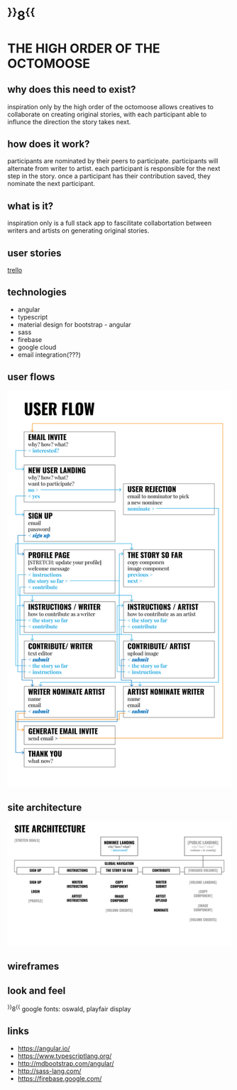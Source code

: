 # <sup>}}</sup>8<sup>{{</sup>
# THE HIGH ORDER OF THE OCTOMOOSE

## why does this need to exist?
inspiration only by the high order of the octomoose allows creatives to collaborate on creating original stories, with each participant able to influnce the direction the story takes next. 

## how does it work?
participants are nominated by their peers to participate. participants will alternate from writer to artist. each participant is responsible for the next step in the story. once a participant has their contribution saved, they nominate the next participant.

## what is it?
inspiration only is a full stack app to fascilitate collabortation between writers and artists on generating original stories.

## user stories
[trello](https://trello.com/b/6iWEWmYp/project-4-octomoose)

## technologies
* angular
* typescript
* material design for bootstrap - angular
* sass
* firebase
* google cloud
* email integration(???)

## user flows
![user flows](user-flows-1-01.jpg)

## site architecture
![architecture](architecture-1-01.jpg)

## wireframes


## look and feel
<sup>}}</sup>8<sup>{{</sup>
google fonts: oswald, playfair display


## links
* https://angular.io/
* https://www.typescriptlang.org/
* http://mdbootstrap.com/angular/
* http://sass-lang.com/
* https://firebase.google.com/
